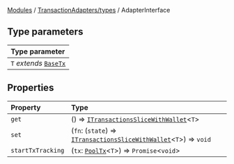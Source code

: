 [Modules](../../../README.md) / [TransactionAdapters/types](../README.md) / AdapterInterface

## Type parameters

| Type parameter |
| :------ |
| `T` *extends* [`BaseTx`](../type-aliases/BaseTx.md) |

## Properties

| Property | Type |
| :------ | :------ |
| `get` | () => [`ITransactionsSliceWithWallet`](../../../Transactions/Slice/type-aliases/ITransactionsSliceWithWallet.md)\<`T`\> |
| `set` | (`fn`: (`state`) => [`ITransactionsSliceWithWallet`](../../../Transactions/Slice/type-aliases/ITransactionsSliceWithWallet.md)\<`T`\>) => `void` |
| `startTxTracking` | (`tx`: [`PoolTx`](../../../Transactions/Slice/type-aliases/PoolTx.md)\<`T`\>) => `Promise`\<`void`\> |
